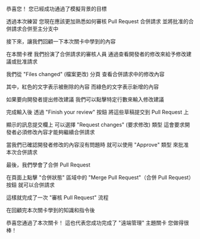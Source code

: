 恭喜您！
您已經成功通過了模擬背景的目標

透過本次練習
您現在應該更加熟悉如何審核 Pull Request 合併請求
並將批准的合併請求合併至主分支中

接下來，讓我們回顧一下本次關卡中學到的內容

在本關卡裡
我們扮演了合併請求的審核人員
通過查看開發者的修改來給予修改建議或批准請求

我們從 "Files changed" (檔案更改) 分頁
查看合併請求中的修改內容

其中，紅色的文字表示被刪除的內容
而綠色的文字表示新增的內容

如果要向開發者提出修改建議
我們可以點擊特定行數來輸入修改建議

完成輸入後
透過 "Finish your review" 按鈕
將這些草稿提交到 Pull Request 上

顯示的訊息提交欄上
可以選擇 "Request changes" (要求修改) 類型
這會要求開發者必須修改內容才能夠繼續合併請求

當我們已確認開發者修改的內容沒有問題時
就可以使用 "Approve" 類型
來批准本次合併請求

最後，我們學會了合併 Pull Request

在頁面上點擊 "合併狀態" 區域中的
"Merge Pull Request"（合併 Pull Request）按鈕
就可以合併請求

這樣就完成了一次 "審核 Pull Request" 流程

在回顧完本次關卡學到的知識和指令後

恭喜您通過了本次關卡！
這也代表您成功完成了 "遠端管理" 主題關卡
您做得很棒！